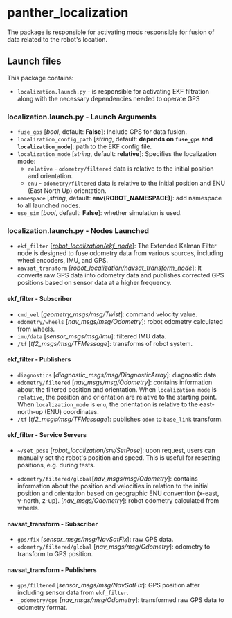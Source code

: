# panther_localization

The package is responsible for activating mods responsible for fusion of data related to the robot's location.

## Launch files

This package contains:

- `localization.launch.py` - is responsible for activating EKF filtration along with the necessary dependencies needed to operate GPS

### localization.launch.py - Launch Arguments

- `fuse_gps` [*bool*, default: **False**]: Include GPS for data fusion.
- `localization_config_path` [*string*, default: **depends on `fuse_gps` and `localization_mode`**]: path to the EKF config file.
- `localization_mode` [*string*, default: **relative**]: Specifies the localization mode:
  - `relative` - `odometry/filtered` data is relative to the initial position and orientation.
  - `enu` - `odometry/filtered` data is relative to the initial position and ENU (East North Up) orientation.
- `namespace` [*string*, default: **env(ROBOT_NAMESPACE)**]: add namespace to all launched nodes.
- `use_sim` [*bool*, default: **False**]: whether simulation is used.

### localization.launch.py - Nodes Launched

- `ekf_filter` [*[robot_localization/ekf_node](https://github.com/cra-ros-pkg/robot_localization/tree/ros2)*]: The Extended Kalman Filter node is designed to fuse odometry data from various sources, including wheel encoders, IMU, and GPS.
- `navsat_transform` [*[robot_localization/navsat_transform_node](https://github.com/cra-ros-pkg/robot_localization/tree/ros2)*]:
It converts raw GPS data into odometry data and publishes corrected GPS positions based on sensor data at a higher frequency.

#### ekf_filter - Subscriber

- `cmd_vel` [*geometry_msgs/msg/Twist*]: command velocity value.
- `odometry/wheels` [*nav_msgs/msg/Odometry*]: robot odometry calculated from wheels.
- `imu/data` [*sensor_msgs/msg/Imu*]: filtered IMU data.
- `/tf` [*tf2_msgs/msg/TFMessage*]: transforms of robot system.

#### ekf_filter - Publishers

- `diagnostics` [*diagnostic_msgs/msg/DiagnosticArray*]: diagnostic data.
- `odometry/filtered` [*nav_msgs/msg/Odometry*]: contains information about the filtered position and orientation. When `localization_mode` is `relative`, the position and orientation are relative to the starting point. When `localization_mode` is `enu`, the orientation is relative to the east-north-up (ENU) coordinates.
- `/tf` [*tf2_msgs/msg/TFMessage*]: publishes `odom` to `base_link` transform.

#### ekf_filter - Service Servers

- `~/set_pose` [*robot_localization/srv/SetPose*]: upon request, users can manually set the robot's position and speed. This is useful for resetting positions, e.g. during tests.

- `odometry/filtered/global`[*nav_msgs/msg/Odometry*]: contains information about the position and velocities in relation to the initial position and orientation based on geographic  ENU convention (x-east, y-north, z-up). [*nav_msgs/Odometry*]: robot odometry calculated from wheels.

#### navsat_transform - Subscriber

- `gps/fix` [*sensor_msgs/msg/NavSatFix*]: raw GPS data.
- `odometry/filtered/global` [*nav_msgs/msg/Odometry*]: odometry to transform to GPS position.

#### navsat_transform - Publishers

- `gps/filtered` [*sensor_msgs/msg/NavSatFix*]: GPS position after including sensor data from `ekf_filter`.
- `_odometry/gps` [*nav_msgs/msg/Odometry*]: transformed raw GPS data to odometry format.
